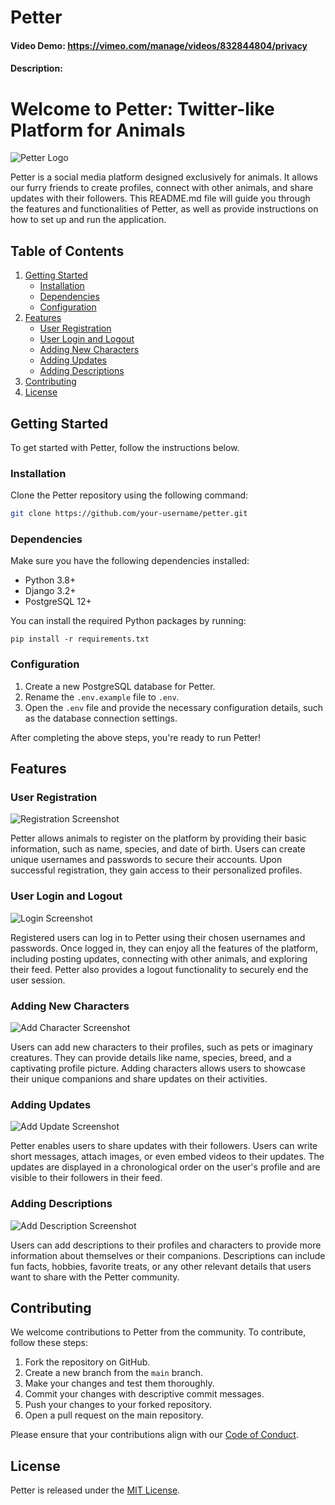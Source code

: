 # Petter
#### Video Demo:  <https://vimeo.com/manage/videos/832844804/privacy>
#### Description:

Welcome to Petter: Twitter-like Platform for Animals
====================================================

![Petter Logo](https://example.com/petter_logo.png)

Petter is a social media platform designed exclusively for animals. It allows our furry friends to create profiles, connect with other animals, and share updates with their followers. This README.md file will guide you through the features and functionalities of Petter, as well as provide instructions on how to set up and run the application.

Table of Contents
-----------------

1. [Getting Started](#getting-started)
    * [Installation](#installation)
    * [Dependencies](#dependencies)
    * [Configuration](#configuration)
2. [Features](#features)
    * [User Registration](#user-registration)
    * [User Login and Logout](#user-login-and-logout)
    * [Adding New Characters](#adding-new-characters)
    * [Adding Updates](#adding-updates)
    * [Adding Descriptions](#adding-descriptions)
3. [Contributing](#contributing)
4. [License](#license)

Getting Started
---------------

To get started with Petter, follow the instructions below.

### Installation

Clone the Petter repository using the following command:

```bash
git clone https://github.com/your-username/petter.git
```

### Dependencies

Make sure you have the following dependencies installed:

* Python 3.8+
* Django 3.2+
* PostgreSQL 12+

You can install the required Python packages by running:

```
pip install -r requirements.txt
```

### Configuration

1. Create a new PostgreSQL database for Petter.
2. Rename the `.env.example` file to `.env`.
3. Open the `.env` file and provide the necessary configuration details, such as the database connection settings.

After completing the above steps, you're ready to run Petter!

Features
--------

### User Registration

![Registration Screenshot](https://example.com/registration_screenshot.png)

Petter allows animals to register on the platform by providing their basic information, such as name, species, and date of birth. Users can create unique usernames and passwords to secure their accounts. Upon successful registration, they gain access to their personalized profiles.

### User Login and Logout

![Login Screenshot](https://example.com/login_screenshot.png)

Registered users can log in to Petter using their chosen usernames and passwords. Once logged in, they can enjoy all the features of the platform, including posting updates, connecting with other animals, and exploring their feed. Petter also provides a logout functionality to securely end the user session.

### Adding New Characters

![Add Character Screenshot](https://example.com/add_character_screenshot.png)

Users can add new characters to their profiles, such as pets or imaginary creatures. They can provide details like name, species, breed, and a captivating profile picture. Adding characters allows users to showcase their unique companions and share updates on their activities.

### Adding Updates

![Add Update Screenshot](https://example.com/add_update_screenshot.png)

Petter enables users to share updates with their followers. Users can write short messages, attach images, or even embed videos to their updates. The updates are displayed in a chronological order on the user's profile and are visible to their followers in their feed.

### Adding Descriptions

![Add Description Screenshot](https://example.com/add_description_screenshot.png)

Users can add descriptions to their profiles and characters to provide more information about themselves or their companions. Descriptions can include fun facts, hobbies, favorite treats, or any other relevant details that users want to share with the Petter community.

Contributing
------------

We welcome contributions to Petter from the community. To contribute, follow these steps:

1. Fork the repository on GitHub.
2. Create a new branch from the `main` branch.
3. Make your changes and test them thoroughly.
4. Commit your changes with descriptive commit messages.
5. Push your changes to your forked repository.
6. Open a pull request on the main repository.

Please ensure that your contributions align with our [Code of Conduct](https://example.com/code_of_conduct.md).

License
-------

Petter is released under the [MIT License](https://example.com/license).